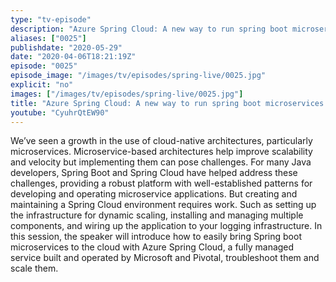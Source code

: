 ```yaml
---
type: "tv-episode"
description: "Azure Spring Cloud: A new way to run spring boot microservices atop Kubernetes"
aliases: ["0025"]
publishdate: "2020-05-29"
date: "2020-04-06T18:21:19Z"
episode: "0025"
episode_image: "/images/tv/episodes/spring-live/0025.jpg"
explicit: "no"
images: ["/images/tv/episodes/spring-live/0025.jpg"]
title: "Azure Spring Cloud: A new way to run spring boot microservices atop Kubernetes"
youtube: "CyuhrQtEW90"
---
```


We’ve seen a growth in the use of cloud-native architectures, particularly microservices. Microservice-based architectures help improve scalability and velocity but implementing them can pose challenges. For many Java developers, Spring Boot and Spring Cloud have helped address these challenges, providing a robust platform with well-established patterns for developing and operating microservice applications. But creating and maintaining a Spring Cloud environment requires work. Such as setting up the infrastructure for dynamic scaling, installing and managing multiple components, and wiring up the application to your logging infrastructure. In this session, the speaker will introduce how to easily bring Spring boot microservices to the cloud with Azure Spring Cloud, a fully managed service built and operated by Microsoft and Pivotal, troubleshoot them and scale them.

